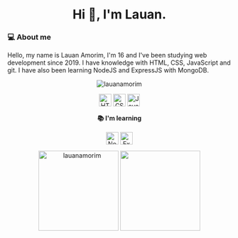 <h1 align="center">Hi 👋, I'm Lauan.</h1>

### 💻 About me
<p>
Hello, my name is Lauan Amorim, I'm 16 and I've been studying web development since 2019. I have knowledge with HTML, CSS, JavaScript and git. I have also been learning NodeJS and ExpressJS with MongoDB.
</p>

<p align="center"> <img src="https://komarev.com/ghpvc/?username=lauanamorim&label=Profile%20views&color=0e75b6&style=flat" alt="lauanamorim" /> </p>
<div align="center">
<p>
<img align="center" src="https://img.shields.io/badge/HTML5-E34F26?style=for-the-badge&logo=html5&logoColor=white" alt="HTML5" height="28px" />
<img align="center" src="https://img.shields.io/badge/CSS3-1572B6?style=for-the-badge&logo=css3&logoColor=white" alt="CSS" height="28px" />
<img align="center" src="https://img.shields.io/badge/JavaScript-323330?style=for-the-badge&logo=javascript&logoColor=F7DF1E" alt="JavaScript" height="28px" /><br><br>
<strong> 📚 I'm learning </strong><br><br>
<img align="center" src="https://img.shields.io/badge/Node.js-339933?style=for-the-badge&logo=nodedotjs&logoColor=white" alt="Node" height="28px" />
<img align="center" src="https://img.shields.io/badge/Express.js-000000?style=for-the-badge&logo=express&logoColor=white" alt="Express" height="28px" />
</p> 

<img align="center" height="180em" src="https://github-readme-stats.vercel.app/api?username=LauanAmorim&show_icons=true&theme=nord" alt="lauanamorim" />
<img align="center" height="180em" src="https://github-readme-stats.vercel.app/api/top-langs/?username=LauanAmorim&layout=compact&langs_count=7&theme=nord" />
</div>
